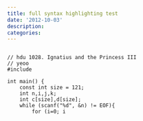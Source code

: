 ```yaml
---
title: full syntax highlighting test
date: '2012-10-03'
description:
categories:
---
```

<pre><code>
// hdu 1028. Ignatius and the Princess III
// yeoo
#include <code><stdio.h></code>

int main() {
	const int size = 121;
	int n,i,j,k;
	int c[size],d[size];
	while (scanf("%d", &n) != EOF){
		for (i=0; i<size; i++){
			d[i] = 0;
			c[i] = 1;
		}
		for (i = 2; i <= n; i++){
			for (j = 0; j <= n; j++)
				for (k = 0; k + j <= n; k += i)
					d[k+j] += c[j];
			for (j = 0; j <= n; j++ ){
				c[j] = d[j];
				d[j] = 0;
			}
		}
		printf( "%d\n", c[n] );
	}
	return 0;
}
</code></pre>